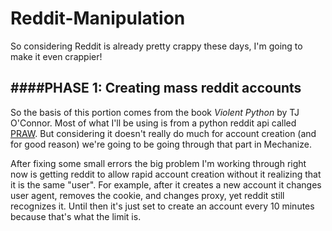 # Reddit-Manipulation

So considering Reddit is already pretty crappy these days, I'm going to make it even crappier!

####PHASE 1: Creating mass reddit accounts
---------------------------

So the basis of this portion comes from the book *Violent Python* by TJ O'Connor. Most of what I'll be using is from a python reddit api called [PRAW](https://praw.readthedocs.org/en/v3.0.0/). But considering it doesn't really do much for account creation (and for good reason) we're going to be going through that part in Mechanize. 

After fixing some small errors the big problem I'm working through right now is getting reddit to allow rapid account creation without it realizing that it is the same "user". For example, after it creates a new account it changes user agent, removes the cookie, and changes proxy, yet reddit still recognizes it. Until then it's just set to create an account every 10 minutes because that's what the limit is. 
